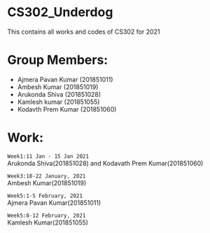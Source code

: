 # CS302_Underdog
This contains all works and codes of CS302 for 2021


# Group Members:
- Ajmera Pavan Kumar (201851011)
- Ambesh Kumar (201851019)
- Arukonda Shiva (201851028)
- Kamlesh kumar (201851055)
- Kodavth Prem Kumar (201851060)



# Work:

`Week1:11 Jan - 15 Jan 2021` <br>
	Arukonda Shiva(201851028) and
	Kodavath Prem Kumar(201851060)
    

`Week3:18-22 January, 2021` <br>
	Ambesh Kumar(201851019) 

`Week5:1-5 February, 2021 ` <br>
	Ajmera Pavan Kumar(201851011)
 
 `Week5:8-12 February, 2021 ` <br>
	Kamlesh Kumar(201851055)
